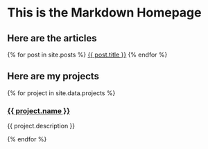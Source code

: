# This is the Markdown Homepage

## Here are the articles

{% for post in site.posts %}
  <a href="{{ post.url }}">{{ post.title }}</a>
{% endfor %}

## Here are my projects
{% for project in site.data.projects %}
  <h3><a href="{{ project.link }}">{{ project.name }}</a></h3>
  <p>{{ project.description }}</p>
{% endfor %}
